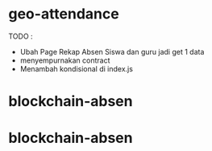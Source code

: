 # geo-attendance


TODO : 

- Ubah Page Rekap Absen Siswa dan guru jadi get 1 data
- menyempurnakan contract
- Menambah kondisional di index.js
# blockchain-absen
# blockchain-absen
